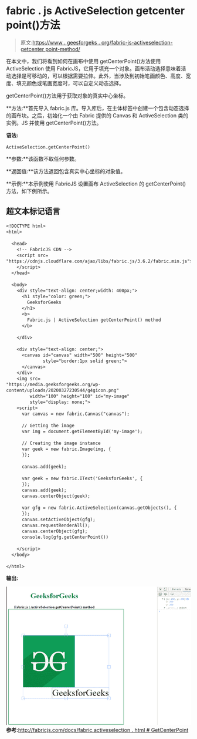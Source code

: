 # fabric . js ActiveSelection getcenter point()方法

> 原文:[https://www . geesforgeks . org/fabric-js-activeselection-getcenter point-method/](https://www.geeksforgeeks.org/fabric-js-activeselection-getcenterpoint-method/)

在本文中，我们将看到如何在画布中使用 getCenterPoint()方法使用 ActiveSelection 使用 FabricJS，它用于填充一个对象。画布活动选择意味着活动选择是可移动的，可以根据需要拉伸。此外，当涉及到初始笔画颜色、高度、宽度、填充颜色或笔画宽度时，可以自定义动态选择。

getCenterPoint()方法用于获取对象的真实中心坐标。

**方法:**首先导入 fabric.js 库。导入库后，在主体标签中创建一个包含动态选择的画布块。之后，初始化一个由 Fabric 提供的 Canvas 和 ActiveSelection 类的实例。JS 并使用 getCenterPoint()方法。

**语法:**

```
ActiveSelection.getCenterPoint()
```

**参数:**该函数不取任何参数。

**返回值:**该方法返回包含真实中心坐标的对象值。

**示例:**本示例使用 FabricJS 设置画布 ActiveSelection 的 getCenterPoint()方法，如下例所示。

## 超文本标记语言

```
<!DOCTYPE html> 
<html> 

  <head>
    <!-- FabricJS CDN -->
    <script src= 
"https://cdnjs.cloudflare.com/ajax/libs/fabric.js/3.6.2/fabric.min.js"> 
    </script> 
  </head> 

  <body> 
    <div style="text-align: center;width: 400px;"> 
      <h1 style="color: green;"> 
        GeeksforGeeks 
      </h1>
      <b> 
        Fabric.js | ActiveSelection getCenterPoint() method 
      </b> 

    </div> 

    <div style="text-align: center;"> 
      <canvas id="canvas" width="500" height="500"
              style="border:1px solid green;"> 
      </canvas> 
    </div> 
    <img src= 
"https://media.geeksforgeeks.org/wp-content/uploads/20200327230544/g4gicon.png"
         width="100" height="100" id="my-image"
         style="display: none;">
    <script> 
      var canvas = new fabric.Canvas("canvas"); 

      // Getting the image 
      var img = document.getElementById('my-image'); 

      // Creating the image instance 
      var geek = new fabric.Image(img, {
      }); 

      canvas.add(geek); 

      var geek = new fabric.IText('GeeksforGeeks', {
      });
      canvas.add(geek);
      canvas.centerObject(geek); 

      var gfg = new fabric.ActiveSelection(canvas.getObjects(), {
      });
      canvas.setActiveObject(gfg);
      canvas.requestRenderAll();
      canvas.centerObject(gfg);
      console.log(gfg.getCenterPoint()) 

    </script> 
  </body> 

</html>
```

**输出:**

![](img/187c5af75fd0239cca4cc819e2f58bdb.png)
**参考:**[http://fabricjs.com/docs/fabric.activeselection . html # GetCenterPoint](http://fabricjs.com/docs/fabric.ActiveSelection.html#getCenterPoint)